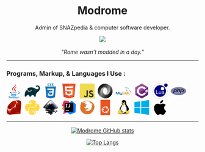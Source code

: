 <h1 align="center"> Modrome</h1>
<p align="center"> Admin of SNAZpedia & computer software developer.</p>
<p align="center"> 
  <img src="https://github-profile-trophy.vercel.app/?username=Vetpetmon&theme=matrix&column=8title=MultiLanguage,Experience,Commit" class="center"> 
</p>

<p align="center"> <i>"Rome wasn't modded in a day."</i> </p>

---

### Programs, Markup, & Languages I Use :

<div>
  <img src="https://github.com/devicons/devicon/blob/master/icons/java/java-original.svg" title="Java" alt="Java" width="40" height="40"/>&nbsp;
  <img src="https://github.com/devicons/devicon/blob/master/icons/gradle/gradle-original.svg" title="Gradle" alt="Gradle 8.5.x" width="40" height="40"/>&nbsp;
  <img src="https://github.com/devicons/devicon/blob/master/icons/css3/css3-plain-wordmark.svg"  title="CSS3" alt="CSS" width="40" height="40"/>&nbsp;
  <img src="https://github.com/devicons/devicon/blob/master/icons/html5/html5-original.svg" title="HTML5" alt="HTML" width="40" height="40"/>&nbsp;
  <img src="https://github.com/devicons/devicon/blob/master/icons/javascript/javascript-original.svg" title="JavaScript" alt="JavaScript" width="40" height="40"/>&nbsp;
  <img src="https://github.com/devicons/devicon/blob/master/icons/json/json-original.svg" title="JSON" alt="JSON" width="40" height="40"/>&nbsp;
  <img src="https://github.com/devicons/devicon/blob/master/icons/mysql/mysql-original-wordmark.svg" title="MySQL"  alt="MySQL" width="40" height="40"/>&nbsp;
  <img src="https://github.com/devicons/devicon/blob/master/icons/csharp/csharp-original.svg" title="C#"  alt="C#" width="40" height="40"/>&nbsp;
  <img src="https://github.com/devicons/devicon/blob/master/icons/lua/lua-original.svg" title="Lua"  alt="Lua" width="40" height="40"/>&nbsp;
  <img src="https://github.com/devicons/devicon/blob/master/icons/php/php-original.svg" title="PHP"  alt="PHP" width="40" height="40"/>&nbsp;
  <img src="https://github.com/devicons/devicon/blob/master/icons/ruby/ruby-original.svg" title="Ruby"  alt="Ruby & RGSS3" width="40" height="40"/>&nbsp;
  <img src="https://github.com/devicons/devicon/blob/master/icons/python/python-plain.svg" title="Python"  alt="Python" width="40" height="40"/>&nbsp;
  <img src="https://github.com/devicons/devicon/blob/master/icons/inkscape/inkscape-original.svg" title="Inkscape"  alt="Inkscape" width="40" height="40"/>&nbsp;
  <img src="https://github.com/devicons/devicon/blob/master/icons/intellij/intellij-original.svg" title="IDEAJ"  alt="IDEAJ" width="40" height="40"/>&nbsp;
  <img src="https://github.com/devicons/devicon/blob/master/icons/firefox/firefox-plain.svg" title="Firefox"  alt="Mozilla Firefox" width="40" height="40"/>&nbsp;
  <img src="https://github.com/devicons/devicon/blob/master/icons/ubuntu/ubuntu-original.svg" title="Ubuntu 22"  alt="Ubuntu 22" width="40" height="40"/>&nbsp;
  <img src="https://github.com/devicons/devicon/blob/master/icons/linux/linux-original.svg" title="Pop!_OS"  alt="Linux: Pop_OS" width="40" height="40"/>&nbsp;
  <img src="https://github.com/devicons/devicon/blob/master/icons/windows8/windows8-original.svg" title="Windows (10)"  alt="Windows (11)" width="40" height="40"/>&nbsp;
  <img src="https://github.com/devicons/devicon/blob/master/icons/apple/apple-original.svg" title="iOS & iPad OS"  alt="iOS & iPad OS" width="40" height="40"/>&nbsp;
</div>

---

<div align="center">

[![Modrome GitHub stats](https://github-readme-stats.vercel.app/api?username=vetpetmon&show_icons=true&theme=vision-friendly-dark)](https://github.com/anuraghazra/github-readme-stats)

[![Top Langs](https://github-readme-stats.vercel.app/api/top-langs/?username=Vetpetmon&layout=compact&theme=vision-friendly-dark)](https://github.com/anuraghazra/github-readme-stats)
</div>
